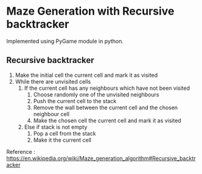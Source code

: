 # Maze Generation with Recursive backtracker
Implemented using PyGame module in python.

## Recursive backtracker
1. Make the initial cell the current cell and mark it as visited
2. While there are unvisited cells
      1. If the current cell has any neighbours which have not been visited
            1. Choose randomly one of the unvisited neighbours 
            2. Push the current cell to the stack
            3. Remove the wall between the current cell and the chosen neighbour cell
            4. Make the chosen cell the current cell and mark it as visited
      2. Else if stack is not empty
            1. Pop a cell from the stack
            2. Make it the current cell

Reference : https://en.wikipedia.org/wiki/Maze_generation_algorithm#Recursive_backtracker
